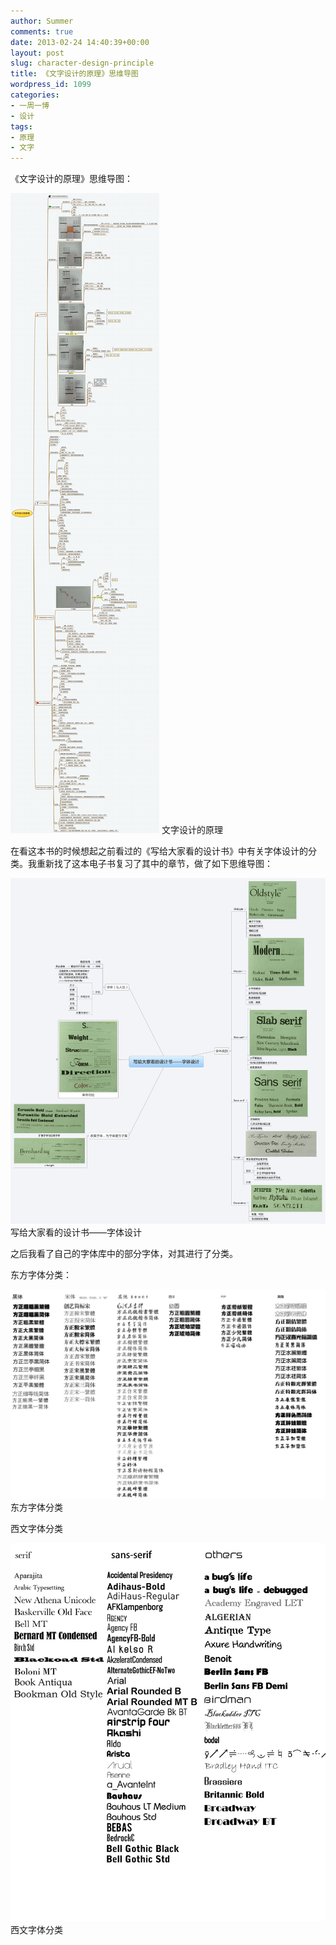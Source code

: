 ```yaml
---
author: Summer
comments: true
date: 2013-02-24 14:40:39+00:00
layout: post
slug: character-design-principle
title: 《文字设计的原理》思维导图
wordpress_id: 1099
categories:
- 一周一博
- 设计
tags:
- 原理
- 文字
---
```


《文字设计的原理》思维导图：

![文字设计的原理](/wp-content/uploads/2013/02/文字设计的原理.jpg) 文字设计的原理

在看这本书的时候想起之前看过的《写给大家看的设计书》中有关字体设计的分类。我重新找了这本电子书复习了其中的章节，做了如下思维导图：

![写给大家看的设计书——字体设计](/wp-content/uploads/2013/02/写给大家看的设计书——字体设计.jpg) 写给大家看的设计书——字体设计

之后我看了自己的字体库中的部分字体，对其进行了分类。

东方字体分类：

![东方字体分类](/wp-content/uploads/2013/02/电脑字体分类.gif) 东方字体分类

西文字体分类

![西文字体分类](/wp-content/uploads/2013/02/西文字体分类.gif) 西文字体分类


